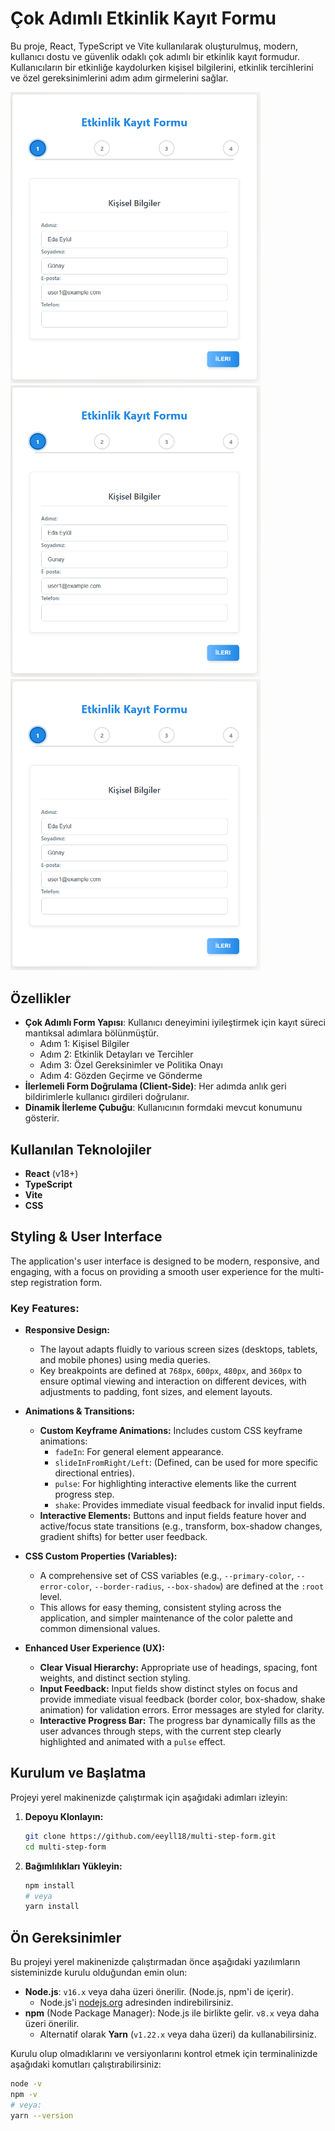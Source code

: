 # Çok Adımlı Etkinlik Kayıt Formu

Bu proje, React, TypeScript ve Vite kullanılarak oluşturulmuş, modern, kullanıcı dostu ve güvenlik odaklı çok adımlı bir etkinlik kayıt formudur. Kullanıcıların bir etkinliğe kaydolurken kişisel bilgilerini, etkinlik tercihlerini ve özel gereksinimlerini adım adım girmelerini sağlar.

<img src="./images/multistep1.png" alt="Kişisel Bilgiler Formu" width="400"/>
<img src="./images/multistep1.png" alt="Kişisel Bilgiler Formu" width="400"/>
<img src="./images/multistep1.png" alt="Kişisel Bilgiler Formu" width="400"/>

## Özellikler

*   **Çok Adımlı Form Yapısı**: Kullanıcı deneyimini iyileştirmek için kayıt süreci mantıksal adımlara bölünmüştür.
    *   Adım 1: Kişisel Bilgiler
    *   Adım 2: Etkinlik Detayları ve Tercihler
    *   Adım 3: Özel Gereksinimler ve Politika Onayı
    *   Adım 4: Gözden Geçirme ve Gönderme
*   **İlerlemeli Form Doğrulama (Client-Side)**: Her adımda anlık geri bildirimlerle kullanıcı girdileri doğrulanır.
*   **Dinamik İlerleme Çubuğu**: Kullanıcının formdaki mevcut konumunu gösterir.

## Kullanılan Teknolojiler

*   **React** (v18+) 
*   **TypeScript** 
*   **Vite** 
*   **CSS**


## Styling & User Interface

The application's user interface is designed to be modern, responsive, and engaging, with a focus on providing a smooth user experience for the multi-step registration form.

### Key Features:

*   **Responsive Design:**
    *   The layout adapts fluidly to various screen sizes (desktops, tablets, and mobile phones) using media queries.
    *   Key breakpoints are defined at `768px`, `600px`, `480px`, and `360px` to ensure optimal viewing and interaction on different devices, with adjustments to padding, font sizes, and element layouts.

*   **Animations & Transitions:**
    *   **Custom Keyframe Animations:** Includes custom CSS keyframe animations:
        *   `fadeIn`: For general element appearance.
        *   `slideInFromRight/Left`: (Defined, can be used for more specific directional entries).
        *   `pulse`: For highlighting interactive elements like the current progress step.
        *   `shake`: Provides immediate visual feedback for invalid input fields.
    *   **Interactive Elements:** Buttons and input fields feature hover and active/focus state transitions (e.g., transform, box-shadow changes, gradient shifts) for better user feedback.

*   **CSS Custom Properties (Variables):**
    *   A comprehensive set of CSS variables (e.g., `--primary-color`, `--error-color`, `--border-radius`, `--box-shadow`) are defined at the `:root` level.
    *   This allows for easy theming, consistent styling across the application, and simpler maintenance of the color palette and common dimensional values.

*   **Enhanced User Experience (UX):**
    *   **Clear Visual Hierarchy:** Appropriate use of headings, spacing, font weights, and distinct section styling.
    *   **Input Feedback:** Input fields show distinct styles on focus and provide immediate visual feedback (border color, box-shadow, shake animation) for validation errors. Error messages are styled for clarity.
    *   **Interactive Progress Bar:** The progress bar dynamically fills as the user advances through steps, with the current step clearly highlighted and animated with a `pulse` effect.





## Kurulum ve Başlatma


Projeyi yerel makinenizde çalıştırmak için aşağıdaki adımları izleyin:

1.  **Depoyu Klonlayın:**
    ```bash
    git clone https://github.com/eeyll18/multi-step-form.git
    cd multi-step-form
    ```

2.  **Bağımlılıkları Yükleyin:**
    ```bash
    npm install
    # veya
    yarn install
    ```

## Ön Gereksinimler

Bu projeyi yerel makinenizde çalıştırmadan önce aşağıdaki yazılımların sisteminizde kurulu olduğundan emin olun:

*   **Node.js**: `v16.x` veya daha üzeri önerilir. (Node.js, npm'i de içerir).
    *   Node.js'i [nodejs.org](https://nodejs.org/) adresinden indirebilirsiniz.
*   **npm** (Node Package Manager): Node.js ile birlikte gelir. `v8.x` veya daha üzeri önerilir.
    *   Alternatif olarak **Yarn** (`v1.22.x` veya daha üzeri) da kullanabilirsiniz.

Kurulu olup olmadıklarını ve versiyonlarını kontrol etmek için terminalinizde aşağıdaki komutları çalıştırabilirsiniz:
```bash
node -v
npm -v
# veya:
yarn --version

